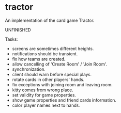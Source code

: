tractor
=======

An implementation of the card game Tractor.

UNFINISHED

Tasks:
* screens are sometimes different heights.
* notifications should be transient.
* fix how teams are created.
* allow cancelling of 'Create Room' / 'Join Room'.
* synchronization.
* client should warn before special plays.
* rotate cards in other players' hands.
* fix exceptions with joining room and leaving room.
* kitty comes from wrong place.
* set validity for game properties.
* show game properties and friend cards information.
* color player names next to hands.
